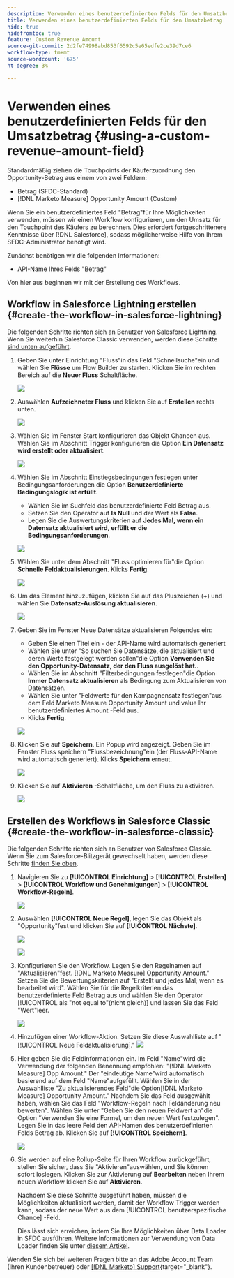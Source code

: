 ```yaml
---
description: Verwenden eines benutzerdefinierten Felds für den Umsatzbetrag - [!DNL Marketo Measure] - Produktdokumentation
title: Verwenden eines benutzerdefinierten Felds für den Umsatzbetrag
hide: true
hidefromtoc: true
feature: Custom Revenue Amount
source-git-commit: 2d2fe74998abd853f6592c5e65edfe2ce39d7ce6
workflow-type: tm+mt
source-wordcount: '675'
ht-degree: 3%

---
```


# Verwenden eines benutzerdefinierten Felds für den Umsatzbetrag {#using-a-custom-revenue-amount-field}

Standardmäßig ziehen die Touchpoints der Käuferzuordnung den Opportunity-Betrag aus einem von zwei Feldern:

* Betrag (SFDC-Standard)
* [!DNL Marketo Measure] Opportunity Amount (Custom)

Wenn Sie ein benutzerdefiniertes Feld &quot;Betrag&quot;für Ihre Möglichkeiten verwenden, müssen wir einen Workflow konfigurieren, um den Umsatz für den Touchpoint des Käufers zu berechnen. Dies erfordert fortgeschrittenere Kenntnisse über [!DNL Salesforce], sodass möglicherweise Hilfe von Ihrem SFDC-Administrator benötigt wird.

Zunächst benötigen wir die folgenden Informationen:

* API-Name Ihres Felds &quot;Betrag&quot;

Von hier aus beginnen wir mit der Erstellung des Workflows.

## Workflow in Salesforce Lightning erstellen {#create-the-workflow-in-salesforce-lightning}

Die folgenden Schritte richten sich an Benutzer von Salesforce Lightning. Wenn Sie weiterhin Salesforce Classic verwenden, werden diese Schritte [sind unten aufgeführt](#create-the-workflow-in-salesforce-classic).

1. Geben Sie unter Einrichtung &quot;Fluss&quot;in das Feld &quot;Schnellsuche&quot;ein und wählen Sie **Flüsse** um Flow Builder zu starten. Klicken Sie im rechten Bereich auf die **Neuer Fluss** Schaltfläche.

   ![](assets/using-a-custom-revenue-amount-field-1.png)

1. Auswählen **Aufzeichneter Fluss** und klicken Sie auf **Erstellen** rechts unten.

   ![](assets/using-a-custom-revenue-amount-field-2.png)

1. Wählen Sie im Fenster Start konfigurieren das Objekt Chancen aus. Wählen Sie im Abschnitt Trigger konfigurieren die Option **Ein Datensatz wird erstellt oder aktualisiert**.

   ![](assets/using-a-custom-revenue-amount-field-3.png)

1. Wählen Sie im Abschnitt Einstiegsbedingungen festlegen unter Bedingungsanforderungen die Option **Benutzerdefinierte Bedingungslogik ist erfüllt**.
   * Wählen Sie im Suchfeld das benutzerdefinierte Feld Betrag aus.
   * Setzen Sie den Operator auf **Is Null** und der Wert als **False**.
   * Legen Sie die Auswertungskriterien auf **Jedes Mal, wenn ein Datensatz aktualisiert wird, erfüllt er die Bedingungsanforderungen**.

   ![](assets/using-a-custom-revenue-amount-field-4.png)

1. Wählen Sie unter dem Abschnitt &quot;Fluss optimieren für&quot;die Option **Schnelle Feldaktualisierungen**. Klicks **Fertig**.

   ![](assets/using-a-custom-revenue-amount-field-5.png)

1. Um das Element hinzuzufügen, klicken Sie auf das Pluszeichen (+) und wählen Sie **Datensatz-Auslösung aktualisieren**.

   ![](assets/using-a-custom-revenue-amount-field-6.png)

1. Geben Sie im Fenster Neue Datensätze aktualisieren Folgendes ein:

   * Geben Sie einen Titel ein - der API-Name wird automatisch generiert
   * Wählen Sie unter &quot;So suchen Sie Datensätze, die aktualisiert und deren Werte festgelegt werden sollen&quot;die Option **Verwenden Sie den Opportunity-Datensatz, der den Fluss ausgelöst hat.**.
   * Wählen Sie im Abschnitt &quot;Filterbedingungen festlegen&quot;die Option **Immer Datensatz aktualisieren** als Bedingung zum Aktualisieren von Datensätzen.
   * Wählen Sie unter &quot;Feldwerte für den Kampagnensatz festlegen&quot;aus dem Feld Marketo Measure Opportunity Amount und value Ihr benutzerdefiniertes Amount -Feld aus.
   * Klicks **Fertig**.

   ![](assets/using-a-custom-revenue-amount-field-7.png)

1. Klicken Sie auf **Speichern**. Ein Popup wird angezeigt. Geben Sie im Fenster Fluss speichern &quot;Flussbezeichnung&quot;ein (der Fluss-API-Name wird automatisch generiert). Klicks **Speichern** erneut.

   ![](assets/using-a-custom-revenue-amount-field-8.png)

1. Klicken Sie auf **Aktivieren** -Schaltfläche, um den Fluss zu aktivieren.

   ![](assets/using-a-custom-revenue-amount-field-9.png)

## Erstellen des Workflows in Salesforce Classic {#create-the-workflow-in-salesforce-classic}

Die folgenden Schritte richten sich an Benutzer von Salesforce Classic. Wenn Sie zum Salesforce-Blitzgerät gewechselt haben, werden diese Schritte [finden Sie oben](#create-the-workflow-in-salesforce-lightning).

1. Navigieren Sie zu **[!UICONTROL Einrichtung]** > **[!UICONTROL Erstellen]** > **[!UICONTROL Workflow und Genehmigungen]** > **[!UICONTROL Workflow-Regeln]**.

   ![](assets/1.jpg)

1. Auswählen **[!UICONTROL Neue Regel]**, legen Sie das Objekt als &quot;Opportunity&quot;fest und klicken Sie auf **[!UICONTROL Nächste]**.

   ![](assets/2.jpg)

   ![](assets/3.jpg)

1. Konfigurieren Sie den Workflow. Legen Sie den Regelnamen auf &quot;Aktualisieren&quot;fest. [!DNL Marketo Measure] Opportunity Amount.&quot; Setzen Sie die Bewertungskriterien auf &quot;Erstellt und jedes Mal, wenn es bearbeitet wird&quot;. Wählen Sie für die Regelkriterien das benutzerdefinierte Feld Betrag aus und wählen Sie den Operator [!UICONTROL als &quot;not equal to&quot;(nicht gleich)] und lassen Sie das Feld &quot;Wert&quot;leer.

   ![](assets/4.jpg)

1. Hinzufügen einer Workflow-Aktion. Setzen Sie diese Auswahlliste auf &quot;[!UICONTROL Neue Feldaktualisierung].&quot;
   ![](assets/5.jpg)

1. Hier geben Sie die Feldinformationen ein. Im Feld &quot;Name&quot;wird die Verwendung der folgenden Benennung empfohlen: &quot;[!DNL Marketo Measure] Opp Amount.&quot; Der &quot;eindeutige Name&quot;wird automatisch basierend auf dem Feld &quot;Name&quot;aufgefüllt. Wählen Sie in der Auswahlliste &quot;Zu aktualisierendes Feld&quot;die Option[!DNL Marketo Measure] Opportunity Amount.&quot; Nachdem Sie das Feld ausgewählt haben, wählen Sie das Feld &quot;Workflow-Regeln nach Feldänderung neu bewerten&quot;. Wählen Sie unter &quot;Geben Sie den neuen Feldwert an&quot;die Option &quot;Verwenden Sie eine Formel, um den neuen Wert festzulegen&quot;. Legen Sie in das leere Feld den API-Namen des benutzerdefinierten Felds Betrag ab. Klicken Sie auf **[!UICONTROL Speichern]**.

   ![](assets/6.png)

1. Sie werden auf eine Rollup-Seite für Ihren Workflow zurückgeführt, stellen Sie sicher, dass Sie &quot;Aktivieren&quot;auswählen, und Sie können sofort loslegen. Klicken Sie zur Aktivierung auf **Bearbeiten** neben Ihrem neuen Workflow klicken Sie auf **Aktivieren**.

   Nachdem Sie diese Schritte ausgeführt haben, müssen die Möglichkeiten aktualisiert werden, damit der Workflow Trigger werden kann, sodass der neue Wert aus dem [!UICONTROL benutzerspezifische Chance] -Feld.

   Dies lässt sich erreichen, indem Sie Ihre Möglichkeiten über Data Loader in SFDC ausführen. Weitere Informationen zur Verwendung von Data Loader finden Sie unter [diesem Artikel](/help/advanced-marketo-measure-features/custom-revenue-amount/using-data-loader-to-update-marketo-measure-custom-amount-field.md).

Wenden Sie sich bei weiteren Fragen bitte an das Adobe Account Team (Ihren Kundenbetreuer) oder [[!DNL Marketo] Support](https://nation.marketo.com/t5/support/ct-p/Support){target="_blank"}.
